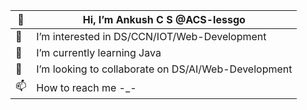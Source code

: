| 👋   | Hi, I’m Ankush C S @ACS-lessgo        |
|-----|------------------------------------|
| 👀   | I’m interested in DS/CCN/IOT/Web-Development |
| 🌱   | I’m currently learning Java         |
| 💞️  | I’m looking to collaborate on DS/AI/Web-Development |
| 📫   | How to reach me -_-                 |


 
 

<!---
ACS-lessgo/ACS-lessgo is a ✨ special ✨ repository because its `README.md` (this file) appears on your GitHub profile.
You can click the Preview link to take a look at your changes.
--->
